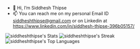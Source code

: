 - 👋 Hi, I’m Siddhesh Thipse
- 📫 You can reach me on my personal Email ID siddheshthipse@gmail.com or on Linkedin at https://www.linkedin.com/in/siddhesh-thipse-396b05157/




![siddheshthipse's Stats](https://github-readme-stats.vercel.app/api?username=siddheshthipse&theme=vue-dark&show_icons=true&hide_border=true&count_private=true)
![siddheshthipse's Streak](https://github-readme-streak-stats.herokuapp.com/?user=siddheshthipse&theme=vue-dark&hide_border=true)
![siddheshthipse's Top Languages](https://github-readme-stats.vercel.app/api/top-langs/?username=siddheshthipse&theme=vue-dark&show_icons=true&hide_border=true&layout=compact)
